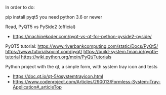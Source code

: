 
In order to do:

pip install pyqt5
you need python 3.6 or newer

Read, PyQT5 vs PySide2 (official)
* https://machinekoder.com/pyqt-vs-qt-for-python-pyside2-pyside/

PyQT5 tutorial:
https://www.riverbankcomputing.com/static/Docs/PyQt5/
https://www.tutorialspoint.com/pyqt/
https://build-system.fman.io/pyqt5-tutorial
https://wiki.python.org/moin/PyQt/Tutorials



Python project with the qt, a simple form, with system tray icon and tests
* https://doc.qt.io/qt-5/qsystemtrayicon.html
* https://www.codeproject.com/Articles/290013/Formless-System-Tray-Application#_articleTop







